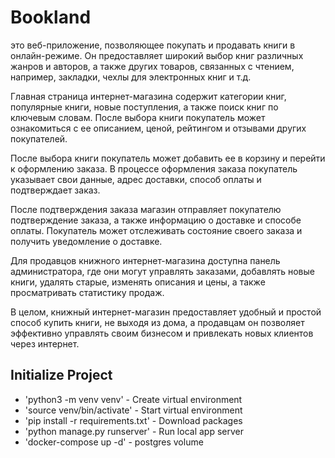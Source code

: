 # Bookland

это веб-приложение, позволяющее покупать и продавать книги в онлайн-режиме. Он предоставляет широкий выбор книг различных жанров и авторов, а также других товаров, связанных с чтением, например, закладки, чехлы для электронных книг и т.д.

Главная страница интернет-магазина содержит категории книг, популярные книги, новые поступления, а также поиск книг по ключевым словам. После выбора книги покупатель может ознакомиться с ее описанием, ценой, рейтингом и отзывами других покупателей.

После выбора книги покупатель может добавить ее в корзину и перейти к оформлению заказа. В процессе оформления заказа покупатель указывает свои данные, адрес доставки, способ оплаты и подтверждает заказ.

После подтверждения заказа магазин отправляет покупателю подтверждение заказа, а также информацию о доставке и способе оплаты. Покупатель может отслеживать состояние своего заказа и получить уведомление о доставке.

Для продавцов книжного интернет-магазина доступна панель администратора, где они могут управлять заказами, добавлять новые книги, удалять старые, изменять описания и цены, а также просматривать статистику продаж.

В целом, книжный интернет-магазин предоставляет удобный и простой способ купить книги, не выходя из дома, а продавцам он позволяет эффективно управлять своим бизнесом и привлекать новых клиентов через интернет.

## Initialize Project


- 'python3 -m venv venv' - Create virtual environment
- 'source venv/bin/activate' - Start virtual environment
- 'pip install -r requirements.txt' - Download packages
- 'python manage.py runserver' - Run local app server
- 'docker-compose up -d' - postgres volume